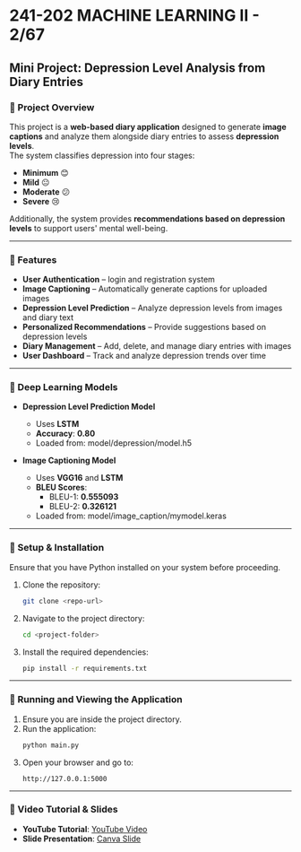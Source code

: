 # 241-202 MACHINE LEARNING II - 2/67

## Mini Project: Depression Level Analysis from Diary Entries

### 📖 Project Overview
This project is a **web-based diary application** designed to generate **image captions** and analyze them alongside diary entries to assess **depression levels**.  
The system classifies depression into four stages:

- **Minimum** 😊  
- **Mild** 😐  
- **Moderate** 😕  
- **Severe** 😢  

Additionally, the system provides **recommendations based on depression levels** to support users' mental well-being.

---

### 🔧 Features  
- **User Authentication** – login and registration system  
- **Image Captioning** – Automatically generate captions for uploaded images  
- **Depression Level Prediction** – Analyze depression levels from images and diary text  
- **Personalized Recommendations** – Provide suggestions based on depression levels  
- **Diary Management** – Add, delete, and manage diary entries with images  
- **User Dashboard** – Track and analyze depression trends over time


---

### 🧠 Deep Learning Models

- **Depression Level Prediction Model**
   - Uses **LSTM** 
   - **Accuracy**: **0.80**  
   - Loaded from: model/depression/model.h5  

- **Image Captioning Model**
   - Uses **VGG16** and **LSTM**  
   - **BLEU Scores**:  
      - BLEU-1: **0.555093**  
      - BLEU-2: **0.326121**  
   - Loaded from: model/image_caption/mymodel.keras

---

### 📌 Setup & Installation
Ensure that you have Python installed on your system before proceeding.

1. Clone the repository:
   ```bash
   git clone <repo-url>
   ```
2. Navigate to the project directory:
   ```bash
   cd <project-folder>
   ```
3. Install the required dependencies:
   ```bash
   pip install -r requirements.txt
   ```

---

### 🚀 Running and Viewing the Application

1. Ensure you are inside the project directory.
2. Run the application:
   ```bash
   python main.py
   ```
3. Open your browser and go to:
   ```
   http://127.0.0.1:5000
   ```

---

### 🎥 Video Tutorial & Slides  

- **YouTube Tutorial**: [YouTube Video](https://youtu.be/HWr2KuyTWa0)  
- **Slide Presentation**: [Canva Slide](https://www.canva.com/design/DAGfuTmcGcg/43RbzjLbcj3-SgQO7Bx1WQ/edit?utm_content=DAGfuTmcGcg&utm_campaign=designshare&utm_medium=link2&utm_source=sharebutton)  
